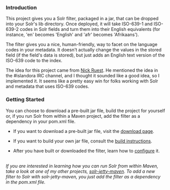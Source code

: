 ### Introduction

This project gives you a Solr filter, packaged in a jar, that can be dropped into your Solr's lib directory.  Once deployed, it will take ISO-639-1 and ISO-639-2 codes in Solr fields and turn them into their English equivalents (for instance, 'en' becomes 'English' and 'afr' becomes 'Afrikaans').

The filter gives you a nice, human-friendly, way to facet on the language codes in your metadata.  It doesn't actually change the values in the stored field (if the field's data is stored), but just adds an English text version of the ISO-639 code to the index.

The idea for this project came from <a href="https://github.com/ruebot">Nick Ruest</a>.  He mentioned the idea in the #islandora IRC channel, and I thought it sounded like a good idea, so I implemented it.  It seems like a pretty easy win for folks working with Solr and metadata that uses ISO-639 codes.

### Getting Started

You can choose to download a pre-built jar file, build the project for yourself or, if you run Solr from within a Maven project, add the filter as a dependency in your pom.xml file.

* If you want to download a pre-built jar file, visit the [download page](download.html "Download the Solr ISO-639 Filter").

* If you want to build your own jar file, consult the [build instructions](build.html "Build the Solr ISO-639 Filter").

* After you have built or downloaded the filter, learn how to [configure](configure.html "Configure Solr to use Solr ISO-639 Filter") it.

_<br/>If you are interested in learning how you can run Solr from within Maven, take a look at one of my other projects, <a href="http://projects.freelibrary.info/solr-jetty-maven">solr-jetty-maven</a>.  To add a new filter to Solr with solr-jetty-maven, you just add the filter as a dependency in the pom.xml file._
